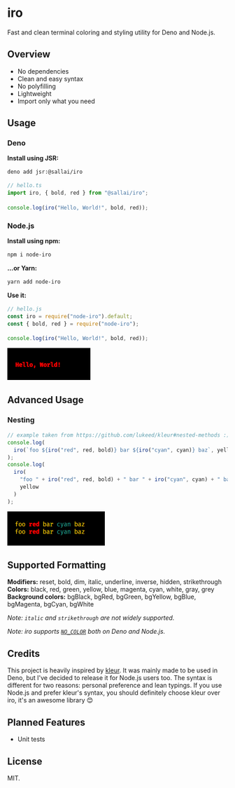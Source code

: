 # iro

Fast and clean terminal coloring and styling utility for Deno and Node.js.

## Overview

- No dependencies
- Clean and easy syntax
- No polyfilling
- Lightweight
- Import only what you need

## Usage

### Deno

**Install using JSR:**

```sh
deno add jsr:@sallai/iro
```

```ts
// hello.ts
import iro, { bold, red } from "@sallai/iro";

console.log(iro("Hello, World!", bold, red));
```

### Node.js

**Install using npm:**

```sh
npm i node-iro
```

**...or Yarn:**

```sh
yarn add node-iro
```

**Use it:**

```js
// hello.js
const iro = require("node-iro").default;
const { bold, red } = require("node-iro");

console.log(iro("Hello, World!", bold, red));
```

![Example](.github/assets/01.png)

## Advanced Usage

### Nesting

```js
// example taken from https://github.com/lukeed/kleur#nested-methods :)
console.log(
  iro(`foo ${iro("red", red, bold)} bar ${iro("cyan", cyan)} baz`, yellow)
);
console.log(
  iro(
    "foo " + iro("red", red, bold) + " bar " + iro("cyan", cyan) + " baz",
    yellow
  )
);
```

![Example](.github/assets/02.png)

## Supported Formatting

**Modifiers:** reset, bold, dim, italic, underline, inverse, hidden, strikethrough<br>
**Colors:** black, red, green, yellow, blue, magenta, cyan, white, gray, grey<br>
**Background colors:** bgBlack, bgRed, bgGreen, bgYellow, bgBlue, bgMagenta, bgCyan, bgWhite

_Note: `italic` and `strikethrough` are not widely supported._

_Note: iro supports [`NO_COLOR`](https://no-color.org/) both on Deno and Node.js._

## Credits

This project is heavily inspired by [kleur](https://github.com/lukeed/kleur). It was mainly made to be used in Deno, but I've decided to release it for Node.js users too. The syntax is different for two reasons: personal preference and lean typings. If you use Node.js and prefer kleur's syntax, you should definitely choose kleur over iro, it's an awesome library 😊

## Planned Features

- Unit tests

## License

MIT.
